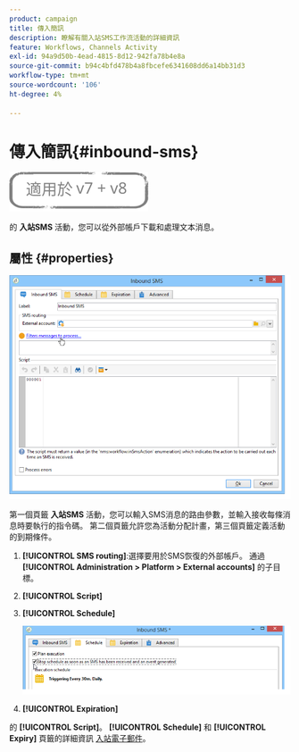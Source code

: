```yaml
---
product: campaign
title: 傳入簡訊
description: 瞭解有關入站SMS工作流活動的詳細資訊
feature: Workflows, Channels Activity
exl-id: 94a9d50b-4ead-4815-8d12-942fa78b4e8a
source-git-commit: b94c4bfd478b4a8fbcefe6341608dd6a14bb31d3
workflow-type: tm+mt
source-wordcount: '106'
ht-degree: 4%

---
```


# 傳入簡訊{#inbound-sms}

![](../../assets/common.svg)

的 **入站SMS** 活動，您可以從外部帳戶下載和處理文本消息。

## 屬性 {#properties}

![](assets/sms_rec_edit.png)

第一個頁籤 **入站SMS** 活動，您可以輸入SMS消息的路由參數，並輸入接收每條消息時要執行的指令碼。 第二個頁籤允許您為活動分配計畫，第三個頁籤定義活動的到期條件。

1. **[!UICONTROL SMS routing]**:選擇要用於SMS恢復的外部帳戶。 通過 **[!UICONTROL Administration > Platform > External accounts]** 的子目標。
1. **[!UICONTROL Script]**
1. **[!UICONTROL Schedule]**

   ![](assets/sms_rec_edit_2.png)

1. **[!UICONTROL Expiration]**

的 **[!UICONTROL Script]**。 **[!UICONTROL Schedule]** 和 **[!UICONTROL Expiry]** 頁籤的詳細資訊 [入站電子郵件](inbound-emails.md)。
